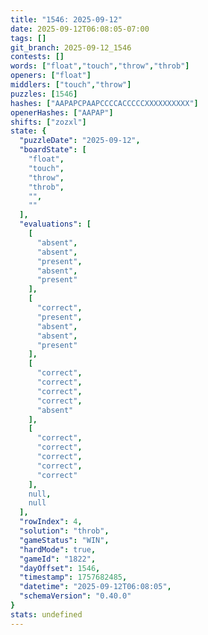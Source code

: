 ```yaml
---
title: "1546: 2025-09-12"
date: 2025-09-12T06:08:05-07:00
tags: []
git_branch: 2025-09-12_1546
contests: []
words: ["float","touch","throw","throb"]
openers: ["float"]
middlers: ["touch","throw"]
puzzles: [1546]
hashes: ["AAPAPCPAAPCCCCACCCCCXXXXXXXXXX"]
openerHashes: ["AAPAP"]
shifts: ["zozxl"]
state: {
  "puzzleDate": "2025-09-12",
  "boardState": [
    "float",
    "touch",
    "throw",
    "throb",
    "",
    ""
  ],
  "evaluations": [
    [
      "absent",
      "absent",
      "present",
      "absent",
      "present"
    ],
    [
      "correct",
      "present",
      "absent",
      "absent",
      "present"
    ],
    [
      "correct",
      "correct",
      "correct",
      "correct",
      "absent"
    ],
    [
      "correct",
      "correct",
      "correct",
      "correct",
      "correct"
    ],
    null,
    null
  ],
  "rowIndex": 4,
  "solution": "throb",
  "gameStatus": "WIN",
  "hardMode": true,
  "gameId": "1822",
  "dayOffset": 1546,
  "timestamp": 1757682485,
  "datetime": "2025-09-12T06:08:05",
  "schemaVersion": "0.40.0"
}
stats: undefined
---
```

<!-- more -->
